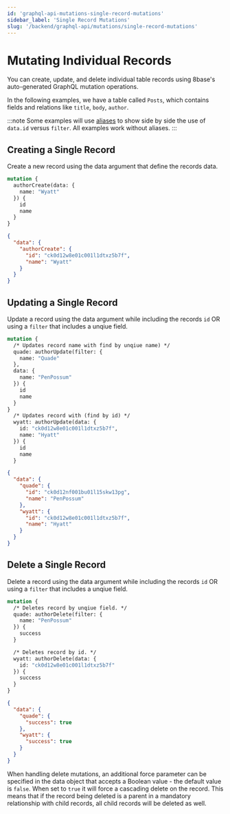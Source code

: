 ```yaml
---
id: 'graphql-api-mutations-single-record-mutations'
sidebar_label: 'Single Record Mutations'
slug: '/backend/graphql-api/mutations/single-record-mutations'
---
```

# Mutating Individual Records

You can create, update, and delete individual table records using 8base's auto-generated GraphQL mutation operations.

In the following examples, we have a table called `Posts`, which contains fields and relations like `title`, `body`, `author`.

:::note 
Some examples will use [aliases](/backend/graphql-api/#aliases) to show side by side the use of `data.id` versus `filter`. All examples work without aliases.
:::

## Creating a Single Record

Create a new record using the data argument that define the records data.

```graphql
mutation {
  authorCreate(data: {
    name: "Wyatt"
  }) {
    id
    name
  }
}
```

```json
{
  "data": {
    "authorCreate": {
      "id": "ck0d12w8e01c001l1dtxz5b7f",
      "name": "Wyatt"
    }
  }
}
```

## Updating a Single Record

Update a record using the data argument while including the records `id` OR using a `filter` that includes a unqiue field.

```graphql
mutation {
  /* Updates record name with find by unqiue name) */
  quade: authorUpdate(filter: {
    name: "Quade"
  },
  data: {
    name: "PenPossum"
  }) {
    id
    name
  }
}
  /* Updates record with (find by id) */
  wyatt: authorUpdate(data: {
    id: "ck0d12w8e01c001l1dtxz5b7f",
    name: "Hyatt"
  }) {
    id
    name
  }
```

```json
{
  "data": {
    "quade": {
      "id": "ck0d12nf001bu01l15skw13pg",
      "name": "PenPossum"
    },
    "wyatt": {
      "id": "ck0d12w8e01c001l1dtxz5b7f",
      "name": "Hyatt"
    }
  }
}
```

## Delete a Single Record

Delete a record using the data argument while including the records `id` OR using a `filter` that includes a unqiue field.

```graphql
mutation {
  /* Deletes record by unqiue field. */
  quade: authorDelete(filter: {
    name: "PenPossum"
  }) {
    success
  }

  /* Deletes record by id. */
  wyatt: authorDelete(data: {
    id: "ck0d12w8e01c001l1dtxz5b7f"
  }) {
    success
  }
}
```

```json
{
  "data": {
    "quade": {
      "success": true
    },
    "wyatt": {
      "success": true
    }
  }
}
```

When handling delete mutations, an additional force parameter can be specified in the data object that accepts a Boolean value - the default value is `false`. When set to `true` it will force a cascading delete on the record. This means that if the record being deleted is a parent in a mandatory relationship with child records, all child records will be deleted as well.
